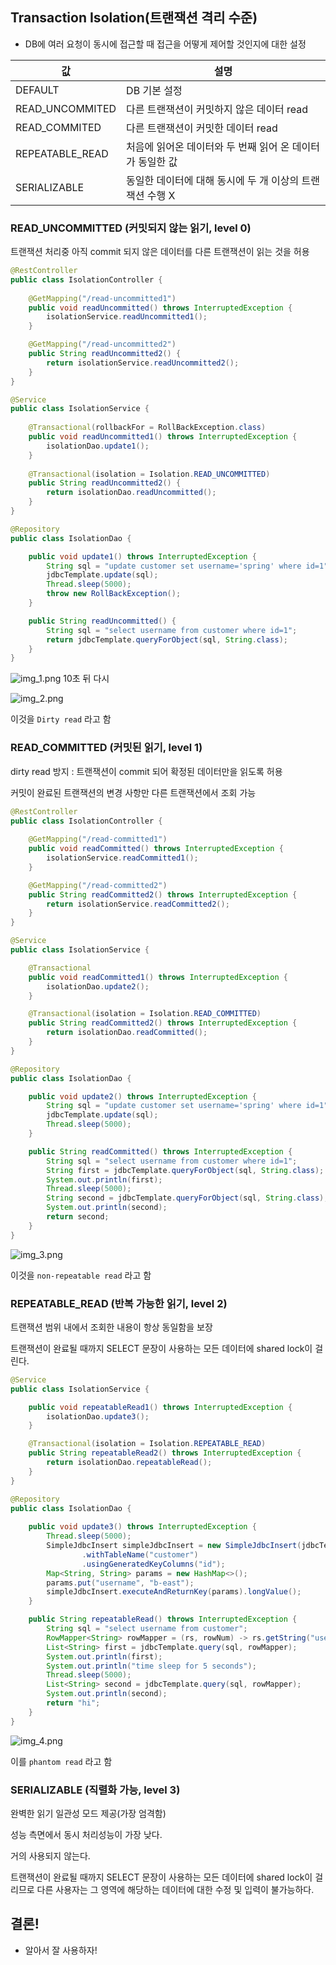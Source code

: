 ## Transaction Isolation(트랜잭션 격리 수준)

- DB에 여러 요청이 동시에 접근할 때 접근을 어떻게 제어할 것인지에 대한 설정

|값|설명|
|---|---|
|DEFAULT|DB 기본 설정|
|READ_UNCOMMITED|다른 트랜잭션이 커밋하지 않은 데이터 read|
|READ_COMMITED|다른 트랜잭션이 커밋한 데이터 read|
|REPEATABLE_READ|처음에 읽어온 데이터와 두 번째 읽어 온 데이터가 동일한 값|
|SERIALIZABLE|동일한 데이터에 대해 동시에 두 개 이상의 트랜잭션 수행 X|

### READ_UNCOMMITTED (커밋되지 않는 읽기, level 0)

트랜잭션 처리중 아직 commit 되지 않은 데이터를 다른 트랜잭션이 읽는 것을 허용

```java
@RestController
public class IsolationController {
    
    @GetMapping("/read-uncommitted1")
    public void readUncommitted() throws InterruptedException {
        isolationService.readUncommitted1();
    }

    @GetMapping("/read-uncommitted2")
    public String readUncommitted2() {
        return isolationService.readUncommitted2();
    }
}
```

```java
@Service
public class IsolationService {
    
    @Transactional(rollbackFor = RollBackException.class)
    public void readUncommitted1() throws InterruptedException {
        isolationDao.update1();
    }
    
    @Transactional(isolation = Isolation.READ_UNCOMMITTED)
    public String readUncommitted2() {
        return isolationDao.readUncommitted();
    }
}
```

```java
@Repository
public class IsolationDao {

    public void update1() throws InterruptedException {
        String sql = "update customer set username='spring' where id=1";
        jdbcTemplate.update(sql);
        Thread.sleep(5000);
        throw new RollBackException();
    }

    public String readUncommitted() {
        String sql = "select username from customer where id=1";
        return jdbcTemplate.queryForObject(sql, String.class);
    }
}
```

![img_1.png](img_1.png)
10초 뒤 다시

![img_2.png](img_2.png)

이것을 `Dirty read` 라고 함

### READ_COMMITTED (커밋된 읽기, level 1)

dirty read 방지 : 트랜잭션이 commit 되어 확정된 데이터만을 읽도록 허용

커밋이 완료된 트랜잭션의 변경 사항만 다른 트랜잭션에서 조회 가능

```java
@RestController
public class IsolationController {
    
    @GetMapping("/read-committed1")
    public void readCommitted() throws InterruptedException {
        isolationService.readCommitted1();
    }

    @GetMapping("/read-committed2")
    public String readCommitted2() throws InterruptedException {
        return isolationService.readCommitted2();
    }
}
```

```java
@Service
public class IsolationService {

    @Transactional
    public void readCommitted1() throws InterruptedException {
        isolationDao.update2();
    }

    @Transactional(isolation = Isolation.READ_COMMITTED)
    public String readCommitted2() throws InterruptedException {
        return isolationDao.readCommitted();
    }
}
```

```java
@Repository
public class IsolationDao {

    public void update2() throws InterruptedException {
        String sql = "update customer set username='spring' where id=1";
        jdbcTemplate.update(sql);
        Thread.sleep(5000);
    }

    public String readCommitted() throws InterruptedException {
        String sql = "select username from customer where id=1";
        String first = jdbcTemplate.queryForObject(sql, String.class);
        System.out.println(first);
        Thread.sleep(5000);
        String second = jdbcTemplate.queryForObject(sql, String.class);
        System.out.println(second);
        return second;
    }
}
```

![img_3.png](img_3.png)


이것을 `non-repeatable read` 라고 함

### REPEATABLE_READ (반복 가능한 읽기, level 2)

트랜잭션 범위 내에서 조회한 내용이 항상 동일함을 보장

트랜잭션이 완료될 때까지 SELECT 문장이 사용하는 모든 데이터에 shared lock이 걸린다.

```java
@Service
public class IsolationService {

    public void repeatableRead1() throws InterruptedException {
        isolationDao.update3();
    }

    @Transactional(isolation = Isolation.REPEATABLE_READ)
    public String repeatableRead2() throws InterruptedException {
        return isolationDao.repeatableRead();
    }
}
```

```java
@Repository
public class IsolationDao {
    
    public void update3() throws InterruptedException {
        Thread.sleep(5000);
        SimpleJdbcInsert simpleJdbcInsert = new SimpleJdbcInsert(jdbcTemplate)
                .withTableName("customer")
                .usingGeneratedKeyColumns("id");
        Map<String, String> params = new HashMap<>();
        params.put("username", "b-east");
        simpleJdbcInsert.executeAndReturnKey(params).longValue();
    }

    public String repeatableRead() throws InterruptedException {
        String sql = "select username from customer";
        RowMapper<String> rowMapper = (rs, rowNum) -> rs.getString("username");
        List<String> first = jdbcTemplate.query(sql, rowMapper);
        System.out.println(first);
        System.out.println("time sleep for 5 seconds");
        Thread.sleep(5000);
        List<String> second = jdbcTemplate.query(sql, rowMapper);
        System.out.println(second);
        return "hi";
    }
}
```

![img_4.png](img_4.png)

이를 `phantom read` 라고 함


### SERIALIZABLE (직렬화 가능, level 3)
완벽한 읽기 일관성 모드 제공(가장 엄격함)

성능 측면에서 동시 처리성능이 가장 낮다.

거의 사용되지 않는다.

트랜잭션이 완료될 때까지 SELECT 문장이 사용하는 모든 데이터에 shared lock이 걸리므로 다른 사용자는 그 영역에 해당하는 데이터에 대한 수정 및 입력이 불가능하다.

## 결론!

- 알아서 잘 사용하자!
